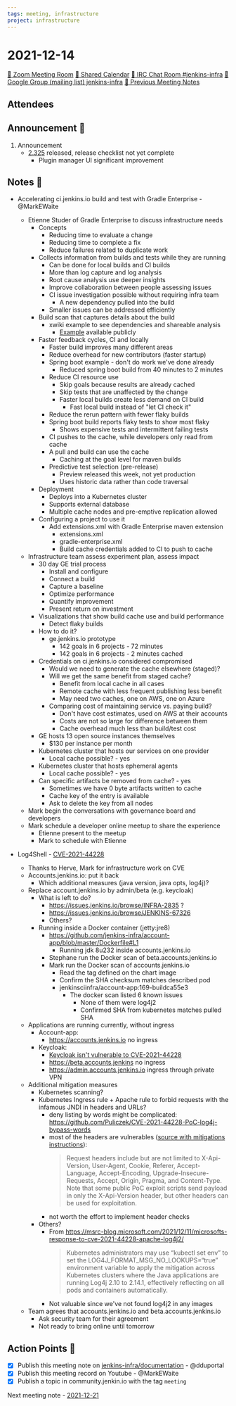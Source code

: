 ```yaml
---
tags: meeting, infrastructure
project: infrastructure
---
```

<!-- markdownlint-disable MD026-->


# 2021-12-14

[:movie_camera: Zoom Meeting Room](https://zoom.us/j/92454301214?pwd=aEVoUi9EanpaakN3L1ZxRlpDQk5Ddz09)
[:calendar: Shared Calendar](https://jenkins.io/event-calendar/)
[:speech_balloon: IRC Chat Room #jenkins-infra](https://jenkins.io/chat/#jenkins-infra)
[:email: Google Group (mailing list) jenkins-infra](https://groups.google.com/g/jenkins-infra)
[🧠 Previous Meeting Notes](https://github.com/jenkins-infra/documentation/blob/main/meetings/2021-12-07.md)

## Attendees

<!--
* @dduportal (Damien Duportal)
* @hlemeur (Hervé Le Meur)
* @MarkEWaite (Mark Waite)
* @zvW_c6ROSOOuJDTOracA7Q (Tim Jacomb)
-->

## Announcement :loudspeaker:

1. Announcement
    * [2.325](https://www.jenkins.io/changelog/#v2.325) released, release checklist not yet complete
        * Plugin manager UI significant improvement


## Notes :book:

* Accelerating ci.jenkins.io build and test with Gradle Enterprise - @MarkEWaite
    * Etienne Studer of Gradle Enterprise to discuss infrastructure needs
        * Concepts
            * Reducing time to evaluate a change
            * Reducing time to complete a fix
            * Reduce failures related to duplicate work
        * Collects information from builds and tests while they are running
            * Can be done for local builds and CI builds
            * More than log capture and log analysis
            * Root cause analysis use deeper insights
            * Improve collaboration between people assessing issues
            * CI issue investigation possible without requiring infra team
                * A new dependency pulled into the build
            * Smaller issues can be addressed efficiently
        * Build scan that captures details about the build
            * xwiki example to see dependencies and shareable analysis
                * [Example](https://ge.xwiki.org/s/kdskfq5gypi7q/dependencies?toggled=WyIwLjEtMS4wIiwiMS0yLTEwOC00MTkiLCIwLjAiLCIwLjAtMS4wIiwiMC0yLTEtMiIsIjAtMi0xLTItMi0zIl0) available publicly
        * Faster feedback cycles, CI and locally
            * Faster build improves many different areas
            * Reduce overhead for new contributors (faster startup)
            * Spring boot example - don't do work we've done already
                * Reduced spring boot build from 40 minutes to 2 minutes
            * Reduce CI resource use
                * Skip goals because results are already cached
                * Skip tests that are unaffected by the change
                * Faster local builds create less demand on CI build
                    * Fast local build instead of "let CI check it"
            * Reduce the rerun pattern with fewer flaky builds
            * Spring boot build reports flaky tests to show most flaky
                * Shows expensive tests and intermittent failing tests
            * CI pushes to the cache, while developers only read from cache
            * A pull and build can use the cache
                * Caching at the goal level for maven builds
            * Predictive test selection (pre-release)
                * Preview released this week, not yet production
                * Uses historic data rather than code traversal
        * Deployment
            * Deploys into a Kubernetes cluster
            * Supports external database
            * Multiple cache nodes and pre-emptive replication allowed
        * Configuring a project to use it
            * Add extensions.xml with Gradle Enterprise maven extension
                * extensions.xml
                * gradle-enterprise.xml
                * Build cache credentials added to CI to push to cache
    * Infrastructure team assess experiment plan, assess impact
        * 30 day GE trial process
            * Install and configure
            * Connect a build
            * Capture a baseline
            * Optimize performance
            * Quantify improvement
            * Present return on investment
        * Visualizations that show build cache use and build performance
            * Detect flaky builds
        * How to do it?
            * ge.jenkins.io prototype
                * 142 goals in 6 projects - 72 minutes
                * 142 goals in 6 projects - 2 minutes cached
        * Credentials on ci.jenkins.io considered compromised
            * Would we need to generate the cache elsewhere (staged)?
            * Will we get the same benefit from staged cache?
                * Benefit from local cache in all cases
                * Remote cache with less frequent publishing less benefit
                * May need two caches, one on AWS, one on Azure
            * Comparing cost of maintaining service vs. paying build?
                * Don't have cost estimates, used on AWS at their accounts
                * Costs are not so large for difference between them
                * Cache overhead much less than build/test cost
        * GE hosts 13 open source instances themselves
            * $130 per instance per month
        * Kubernetes cluster that hosts our services on one provider
            * Local cache possible? - yes
        * Kubernetes cluster that hosts ephemeral agents
            * Local cache possible? - yes
        * Can specific artifacts be removed from cache? - yes
            * Sometimes we have 0 byte artifacts written to cache
            * Cache key of the entry is available
            * Ask to delete the key from all nodes
    * Mark begin the conversations with governance board and developers
    * Mark schedule a developer online meetup to share the experience
        * Etienne present to the meetup
        * Mark to schedule with Etienne

* Log4Shell - [CVE-2021-44228](https://issues.jenkins.io/browse/JENKINS-67353)
    * Thanks to Herve, Mark for infrastructure work on CVE
    * Accounts.jenkins.io: put it back
        * Which additional measures (java version, java opts, log4j)?
    * Replace account.jenkins.io by admin/beta (e.g. keycloak)
        * What is left to do?
            * https://issues.jenkins.io/browse/INFRA-2835 ?
            * https://issues.jenkins.io/browse/JENKINS-67326
            * Others?
        * Running inside a Docker container (jetty:jre8)
            * https://github.com/jenkins-infra/account-app/blob/master/Dockerfile#L1
                * Running jdk 8u232 inside accounts.jenkins.io
            * Stephane run the Docker scan of beta.accounts.jenkins.io
            * Mark run the Docker scan of accounts.jenkins.io
                * Read the tag defined on the chart image
                * Confirm the SHA checksum matches described pod
                * jenkinsciinfra/account-app:169-buildca55e3
                    * The docker scan listed 6 known issues
                        * None of them were log4j2
                        * Confirmed SHA from kubernetes matches pulled SHA
    * Applications are running currently, without ingress
        * Account-app:
            * https://accounts.jenkins.io no ingress
        * Keycloak:
            * [Keycloak isn't vulnerable to CVE-2021-44228](https://github.com/keycloak/keycloak/discussions/9078)
            * https://beta.accounts.jenkins no ingress
            * https://admin.accounts.jenkins.io ingress through private VPN
    * Additional mitigation measures
        * Kubernetes scanning?
        * Kubernetes Ingress rule + Apache rule to forbid requests with the infamous JNDI in headers and URLs?
            * deny listing by words might be complicated: https://github.com/Puliczek/CVE-2021-44228-PoC-log4j-bypass-words
            * most of the headers are vulnerables ([source with mitigations instructions](https://www.picussecurity.com/resource/blog/log4j-vulnerability-remediation-with-waf-and-ips-cve-2021-44228)): 
              > Request headers include but are not limited to X-Api-Version, User-Agent, Cookie, Referer, Accept-Language, Accept-Encoding, Upgrade-Insecure-Requests, Accept, Origin, Pragma, and Content-Type. Note that some public PoC exploit scripts send payload in only the X-Api-Version header, but other headers can be used for exploitation.
             * not worth the effort to implement header checks
        * Others?
            * From https://msrc-blog.microsoft.com/2021/12/11/microsofts-response-to-cve-2021-44228-apache-log4j2/
              > Kubernetes administrators may use “kubectl set env” to set the LOG4J_FORMAT_MSG_NO_LOOKUPS=“true” environment variable to apply the mitigation across Kubernetes clusters where the Java applications are running Log4j 2.10 to 2.14.1, effectively reflecting on all pods and containers automatically.
            * Not valuable since we've not found log4j2 in any images
    * Team agrees that accounts.jenkins.io and beta.accounts.jenkins.io
        * Ask security team for their agreement
        * Not ready to bring online until tomorrow

## Action Points :muscle:

* [x] Publish this meeting note on [jenkins-infra/documentation](https://github.com/jenkins-infra/documentation) - @dduportal 
* [x] Publish this meeting record on Youtube - @MarkEWaite 
* [x] Publish a topic in community.jenkin.io with the tag `meeting`

Next meeting note - [2021-12-21](https://github.com/jenkins-infra/documentation/blob/main/meetings/2021-12-21.md) 
